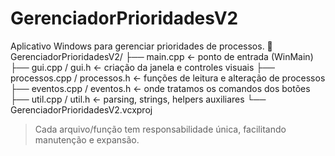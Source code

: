 ﻿# GerenciadorPrioridadesV2

Aplicativo Windows para gerenciar prioridades de processos.
📁 GerenciadorPrioridadesV2/
├── main.cpp                     ← ponto de entrada (WinMain)
├── gui.cpp / gui.h             ← criação da janela e controles visuais
├── processos.cpp / processos.h ← funções de leitura e alteração de processos
├── eventos.cpp / eventos.h     ← onde tratamos os comandos dos botões
├── util.cpp / util.h           ← parsing, strings, helpers auxiliares
└── GerenciadorPrioridadesV2.vcxproj
> Cada arquivo/função tem responsabilidade única, facilitando manutenção e expansão.